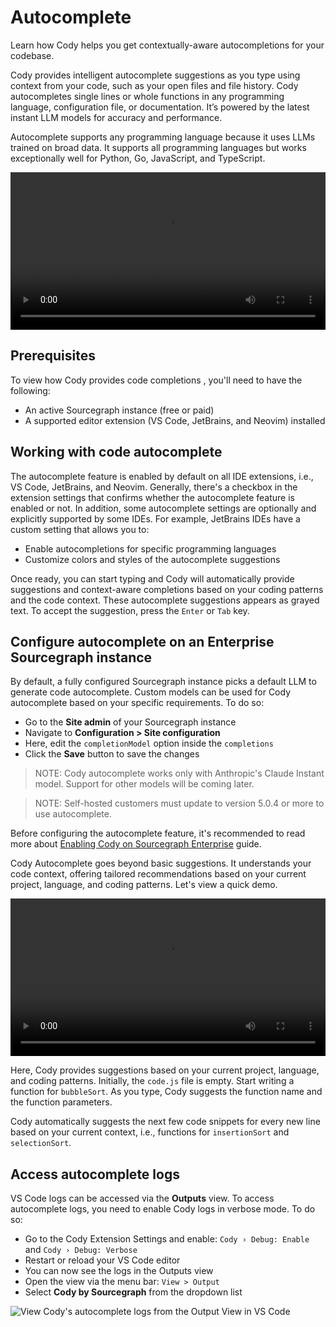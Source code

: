 # Autocomplete

<p class="subtitle">Learn how Cody helps you get contextually-aware autocompletions for your codebase.</p>

Cody provides intelligent autocomplete suggestions as you type using context from your code, such as your open files and file history. Cody autocompletes single lines or whole functions in any programming language, configuration file, or documentation. It’s powered by the latest instant LLM models for accuracy and performance.

Autocomplete supports any programming language because it uses LLMs trained on broad data. It supports all programming languages but works exceptionally well for Python, Go, JavaScript, and TypeScript.

<video width="1920" height="1080" loop playsinline controls style="width: 100%; height: auto; max-width: 50rem">
  <source src="https://storage.googleapis.com/sourcegraph-assets/Docs/Media/cody-in-action.mp4" type="video/mp4">
</video>

## Prerequisites

To view how Cody provides code completions , you'll need to have the following:

- An active Sourcegraph instance (free or paid)
- A supported editor extension (VS Code, JetBrains, and Neovim) installed

## Working with code autocomplete

The autocomplete feature is enabled by default on all IDE extensions, i.e., VS Code, JetBrains, and Neovim. Generally, there's a checkbox in the extension settings that confirms whether the autocomplete feature is enabled or not. In addition, some autocomplete settings are optionally and explicitly supported by some IDEs. For example, JetBrains IDEs have a custom setting that allows you to:

- Enable autocompletions for specific programming languages
- Customize colors and styles of the autocomplete suggestions

Once ready, you can start typing and Cody will automatically provide suggestions and context-aware completions based on your coding patterns and the code context. These autocomplete suggestions appears as grayed text. To accept the suggestion, press the `Enter` or `Tab` key.

## Configure autocomplete on an Enterprise Sourcegraph instance

By default, a fully configured Sourcegraph instance picks a default LLM to generate code autocomplete. Custom models can be used for Cody autocomplete based on your specific requirements. To do so:

- Go to the **Site admin** of your Sourcegraph instance
- Navigate to **Configuration > Site configuration**
- Here, edit the `completionModel` option inside the `completions`
- Click the **Save** button to save the changes

> NOTE: Cody autocomplete works only with Anthropic's Claude Instant model. Support for other models will be coming later.

> NOTE: Self-hosted customers must update to version 5.0.4 or more to use autocomplete.

Before configuring the autocomplete feature, it's recommended to read more about [Enabling Cody on Sourcegraph Enterprise](overview/enable-cody-enterprise.md) guide.

Cody Autocomplete goes beyond basic suggestions. It understands your code context, offering tailored recommendations based on your current project, language, and coding patterns. Let's view a quick demo.

<video width="1920" height="1080" loop playsinline controls style="width: 100%; height: auto; max-width: 50rem">
  <source src="https://storage.googleapis.com/sourcegraph-assets/Docs/Media/contexual-autocpmplete.mp4" type="video/mp4">
</video>

Here, Cody provides suggestions based on your current project, language, and coding patterns. Initially, the `code.js` file is empty. Start writing a function for `bubbleSort`. As you type, Cody suggests the function name and the function parameters.

Cody automatically suggests the next few code snippets for every new line based on your current context, i.e., functions for `insertionSort` and `selectionSort`.

## Access autocomplete logs

VS Code logs can be accessed via the **Outputs** view. To access autocomplete logs, you need to enable Cody logs in verbose mode. To do so:

- Go to the Cody Extension Settings and enable: `Cody › Debug: Enable` and `Cody › Debug: Verbose`
- Restart or reload your VS Code editor
- You can now see the logs in the Outputs view
- Open the view via the menu bar: `View > Output`
- Select **Cody by Sourcegraph** from the dropdown list

![View Cody's autocomplete logs from the Output View in VS Code](https://storage.googleapis.com/sourcegraph-assets/Docs/autocomplete-logs.png)
